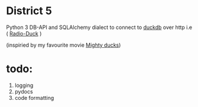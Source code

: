 # District 5 
Python 3 DB-API and SQLAlchemy dialect to connect to [duckdb](https://duckdb.org) over http i.e ( [Radio-Duck](https://github.com/jaihind213/radio-duck) )

(inspiried by my favourite movie [Mighty ducks](https://www.imdb.com/title/tt0104868))

# todo:
1. logging
2. pydocs
3. code formatting